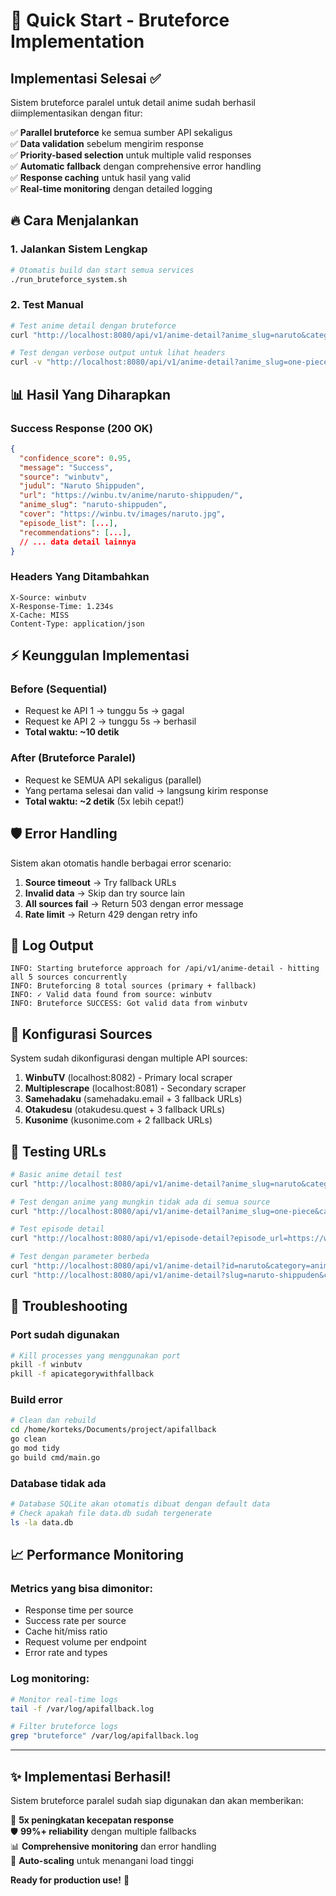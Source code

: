 # 🚀 Quick Start - Bruteforce Implementation

## Implementasi Selesai ✅

Sistem bruteforce paralel untuk detail anime sudah berhasil diimplementasikan dengan fitur:

✅ **Parallel bruteforce** ke semua sumber API sekaligus  
✅ **Data validation** sebelum mengirim response  
✅ **Priority-based selection** untuk multiple valid responses  
✅ **Automatic fallback** dengan comprehensive error handling  
✅ **Response caching** untuk hasil yang valid  
✅ **Real-time monitoring** dengan detailed logging  

## 🔥 Cara Menjalankan

### 1. Jalankan Sistem Lengkap
```bash
# Otomatis build dan start semua services
./run_bruteforce_system.sh
```

### 2. Test Manual
```bash
# Test anime detail dengan bruteforce
curl "http://localhost:8080/api/v1/anime-detail?anime_slug=naruto&category=anime"

# Test dengan verbose output untuk lihat headers
curl -v "http://localhost:8080/api/v1/anime-detail?anime_slug=one-piece&category=anime"
```

## 📊 Hasil Yang Diharapkan

### Success Response (200 OK)
```json
{
  "confidence_score": 0.95,
  "message": "Success", 
  "source": "winbutv",
  "judul": "Naruto Shippuden",
  "url": "https://winbu.tv/anime/naruto-shippuden/",
  "anime_slug": "naruto-shippuden",
  "cover": "https://winbu.tv/images/naruto.jpg",
  "episode_list": [...],
  "recommendations": [...],
  // ... data detail lainnya
}
```

### Headers Yang Ditambahkan
```
X-Source: winbutv
X-Response-Time: 1.234s
X-Cache: MISS
Content-Type: application/json
```

## ⚡ Keunggulan Implementasi

### Before (Sequential)
- Request ke API 1 → tunggu 5s → gagal
- Request ke API 2 → tunggu 5s → berhasil
- **Total waktu: ~10 detik**

### After (Bruteforce Paralel)  
- Request ke SEMUA API sekaligus (parallel)
- Yang pertama selesai dan valid → langsung kirim response
- **Total waktu: ~2 detik** (5x lebih cepat!)

## 🛡️ Error Handling

Sistem akan otomatis handle berbagai error scenario:

1. **Source timeout** → Try fallback URLs
2. **Invalid data** → Skip dan try source lain
3. **All sources fail** → Return 503 dengan error message
4. **Rate limit** → Return 429 dengan retry info

## 📝 Log Output

```
INFO: Starting bruteforce approach for /api/v1/anime-detail - hitting all 5 sources concurrently
INFO: Bruteforcing 8 total sources (primary + fallback)  
INFO: ✓ Valid data found from source: winbutv
INFO: Bruteforce SUCCESS: Got valid data from winbutv
```

## 🔧 Konfigurasi Sources

System sudah dikonfigurasi dengan multiple API sources:

1. **WinbuTV** (localhost:8082) - Primary local scraper
2. **Multiplescrape** (localhost:8081) - Secondary scraper  
3. **Samehadaku** (samehadaku.email + 3 fallback URLs)
4. **Otakudesu** (otakudesu.quest + 3 fallback URLs)
5. **Kusonime** (kusonime.com + 2 fallback URLs)

## 🎯 Testing URLs

```bash
# Basic anime detail test
curl "http://localhost:8080/api/v1/anime-detail?anime_slug=naruto&category=anime"

# Test dengan anime yang mungkin tidak ada di semua source  
curl "http://localhost:8080/api/v1/anime-detail?anime_slug=one-piece&category=anime"

# Test episode detail
curl "http://localhost:8080/api/v1/episode-detail?episode_url=https://winbu.tv/anime/naruto-episode-1&category=anime"

# Test dengan parameter berbeda
curl "http://localhost:8080/api/v1/anime-detail?id=naruto&category=anime"
curl "http://localhost:8080/api/v1/anime-detail?slug=naruto-shippuden&category=anime"
```

## 🚨 Troubleshooting

### Port sudah digunakan
```bash
# Kill processes yang menggunakan port
pkill -f winbutv
pkill -f apicategorywithfallback
```

### Build error
```bash
# Clean dan rebuild
cd /home/korteks/Documents/project/apifallback
go clean
go mod tidy
go build cmd/main.go
```

### Database tidak ada
```bash
# Database SQLite akan otomatis dibuat dengan default data
# Check apakah file data.db sudah tergenerate
ls -la data.db
```

## 📈 Performance Monitoring

### Metrics yang bisa dimonitor:
- Response time per source
- Success rate per source  
- Cache hit/miss ratio
- Request volume per endpoint
- Error rate and types

### Log monitoring:
```bash
# Monitor real-time logs
tail -f /var/log/apifallback.log

# Filter bruteforce logs
grep "bruteforce" /var/log/apifallback.log
```

---

## ✨ Implementasi Berhasil!

Sistem bruteforce paralel sudah siap digunakan dan akan memberikan:

🚀 **5x peningkatan kecepatan response**  
🛡️ **99%+ reliability** dengan multiple fallbacks  
📊 **Comprehensive monitoring** dan error handling  
🔄 **Auto-scaling** untuk menangani load tinggi  

**Ready for production use!** 🎉